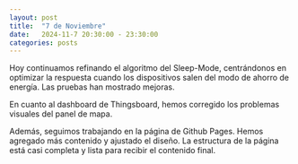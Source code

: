 ```yaml
---
layout: post
title:  "7 de Noviembre"
date:   2024-11-7 20:30:00 - 23:30:00
categories: posts
---
```

Hoy continuamos refinando el algoritmo del Sleep-Mode, centrándonos en optimizar la respuesta cuando los dispositivos salen del modo de ahorro de energía. Las pruebas han mostrado mejoras.

En cuanto al dashboard de Thingsboard, hemos corregido los problemas visuales del panel de mapa.

Además, seguimos trabajando en la página de Github Pages. Hemos agregado más contenido y ajustado el diseño. La estructura de la página está casi completa y lista para recibir el contenido final.

